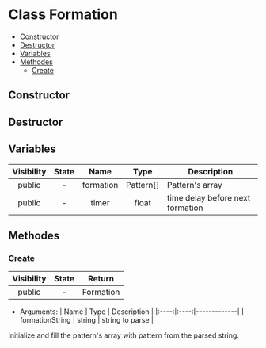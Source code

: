 # Class Formation

- [Constructor](#constructor)
- [Destructor](#destructor)
- [Variables](#variables)
- [Methodes](#methodes)
	- [Create](#create)

## Constructor

## Destructor

## Variables

| Visibility | State | Name | Type | Description |
|:----------:|:-----:|:----:|:----:|-------------|
| public | - | formation | Pattern[] | Pattern's array |
| public | - | timer | float | time delay before next formation |

## Methodes

### Create

| Visibility | State | Return |
|:----------:|:-----:|:------:|
| public | - | Formation |

- Arguments:
| Name | Type | Description |
|:----:|:----:|-------------|
| formationString | string | string to parse |

Initialize and fill the pattern's array with pattern from the parsed string.